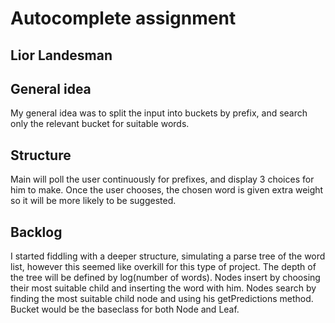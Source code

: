 # Autocomplete assignment
## Lior Landesman

## General idea
My general idea was to split the input into buckets by prefix,
and search only the relevant bucket for suitable words.

## Structure
Main will poll the user continuously for prefixes, and display 3 choices for him to make.
Once the user chooses, the chosen word is given extra weight so it will be more likely to be suggested.

## Backlog
I started fiddling with a deeper structure, simulating a parse tree of the word list, however this seemed like overkill for this type of project.
The depth of the tree will be defined by log(number of words).
Nodes insert by choosing their most suitable child and inserting the word with him.
Nodes search by finding the most suitable child node and using his getPredictions method.
Bucket would be the baseclass for both Node and Leaf.
